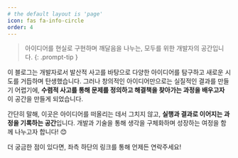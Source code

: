 ```yaml
---
# the default layout is 'page'
icon: fas fa-info-circle
order: 4
---
```


> 아이디어를 현실로 구현하며 깨달음을 나누는, 모두를 위한 개발자의 공간입니다.
{: .prompt-tip }



이 블로그는 개발자로서 발산적 사고를 바탕으로 다양한 아이디어를 탐구하고 새로운 시도를 거듭하며 탄생했습니다. 그러나 창의적인 아이디어만으로는 실질적인 결과를 만들기 어렵기에, **수렴적 사고를 통해 문제를 정의하고 해결책을 찾아가는 과정을 배우고자** 이 공간을 만들게 되었습니다.

간단히 말해, 이곳은 아이디어를 떠올리는 데서 그치지 않고, **실행과 결과로 이어지는 과정을 기록하는 공간**입니다. 개발과 기술을 통해 생각을 구체화하며 성장하는 여정을 함께 나누고자 합니다! 😊

더 궁금한 점이 있다면, 좌측 하단의 링크를 통해 언제든 연락주세요!